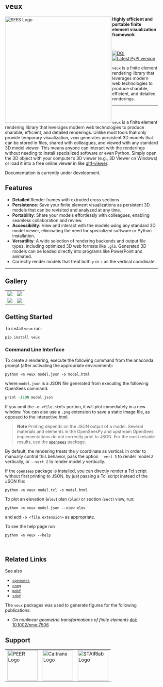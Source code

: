 # `veux`

<img align="left" src="https://stairlab.github.io/opensees-gallery/examples/shellframe/ShellFrame.png" width="350px" alt="SEES Logo">


**Highly efficient and portable finite element visualization framework**

<br>


<div style="align:center">

[![DOI](https://zenodo.org/badge/DOI/10.5281/zenodo.13367076.svg)](https://doi.org/10.5281/zenodo.13367076)
[![Latest PyPI version](https://img.shields.io/pypi/v/veux?logo=pypi)](https://pypi.python.org/pypi/veux)

</div>

`veux` is a finite element rendering library that leverages modern 
web technologies to produce sharable, efficient, and detailed renderings.


-------------------------------------------------------------------- 

<br>

`veux` is a finite element rendering library that leverages modern 
web technologies to produce sharable, efficient, and detailed renderings.
Unlike most tools that only provide temporary visualization, `veux` generates
persistent 3D models that can be stored in files, shared with colleagues, and
viewed with any standard 3D model viewer. This means anyone can interact with
the renderings without needing to install specialized software or even Python.
Simply open the 3D object with your computer’s 3D viewer (e.g., 3D Viewer on
Windows) or load it into a free online viewer in like [gltf-viewer](https://gltf-viewer.donmccurdy.com/).

Documentation is currently under development.

## Features

- **Detailed** Render frames with extruded cross sections
- **Persistence**: Save your finite element visualizations as persistent 3D models that can be revisited and analyzed at any time.
- **Portability**: Share your models effortlessly with colleagues, enabling seamless collaboration and review.
- **Accessibility**: View and interact with the models using any standard 3D model viewer, eliminating the need for specialized software or Python installation.
- **Versatility**: A wide selection of rendering backends and output file types, including 
  optimized 3D web formats like `.glb`. Generated 3D models can be loaded directly into programs like PowerPoint and animated.
- Correctly render models that treat both `y` or `z` as the
  vertical coordinate.

-------------------------------------------------------------------- 

## Gallery


|                   |                   |
| :---------------: | :---------------: |
| ![][glry-0001]    | ![][glry-0003]    |
| ![][glry-0002]    | ![][glry-0005]    |


[glry-0001]: <https://stairlab.github.io/opensees-gallery/gallery/cablestayed02/CableStayed02.png>
[view-0001]: <https://stairlab.github.io/opensees-gallery/gallery/cablestayed02/CableStayed02.png>

[glry-0002]: <https://stairlab.github.io/opensees-gallery/examples/example7/safeway_hu11201694704832599949.png>
[view-0002]: <https://stairlab.github.io/opensees-gallery/examples/example7/safeway_hu11201694704832599949.png>

[glry-0003]: <https://stairlab.github.io/opensees-gallery/examples/shellframe/ShellFrame_hu5013315635971397841.png>
[view-0003]: <https://stairlab.github.io/opensees-gallery/examples/shellframe/ShellFrame_hu5013315635971397841.png>

[glry-0005]: <https://raw.githubusercontent.com/STAIRlab/veux/master/docs/figures/shellframe01.png>
[view-0005]: <https://raw.githubusercontent.com/STAIRlab/veux/master/docs/figures/shellframe01.png>

## Getting Started

To install `veux` run:

```shell
pip install veux
```

### Command Line Interface

To create a rendering, execute the following command from the anaconda prompt (after activating the appropriate environment):

```shell
python -m veux model.json -o model.html
```

where `model.json` is a JSON file generated from executing the following OpenSees command:

```tcl
print -JSON model.json
```

If you omit the `-o <file.html>` portion, it will plot immediately in a new
window. You can also use a `.png` extension to save a static image file, as
opposed to the interactive html.

> **Note** Printing depends on the JSON output of a model. Several materials and
> elements in the OpenSeesPy and upstream OpenSees implementations do not
> correctly print to JSON. For the most reliable results, use the
> [`opensees`](https://pypi.org/project/opensees) package.

By default, the rendering treats the $y$ coordinate as vertical.
In order to manually control this behavior, pass the option 
`--vert 3` to render model $z$ vertically, or `--vert 2` to render model $y$ vertically.

If the [`opensees`](https://pypi.org/project/opensees) package is installed,
you can directly render a Tcl script without first printing to JSON, 
by just passing a Tcl script instead of the JSON file:

```shell
python -m veux model.tcl -o model.html
```

To plot an elevation (`elev`) plan (`plan`) or section (`sect`) view, run:

```shell
python -m veux model.json --view elev
```

and add `-o <file.extension>` as appropriate.

To see the help page run

```shell
python -m veux --help
```


<br>



## Related Links

See also

- [`opensees`](https://github.com/claudioperez/opensees)
- [`osmg`](https://pypi.org/project/osmg)
- [`mdof`](https://pypi.org/project/mdof)
- [`sdof`](https://pypi.org/project/sdof)


The `veux` packages was used to generate figures for the following publications:

- *On nonlinear geometric transformations of finite elements* [doi: 10.1002/nme.7506](https://doi.org/10.1002/nme.7506)

<!-- 
Similar packages for OpenSees rendering include:

- [`vfo`](https://vfo.readthedocs.io/en/latest/)
- [`opsvis`](https://opsvis.readthedocs.io/en/latest/index.html)

Other

- [`fapp`](https://github.com/wcfrobert/fapp) 
-->

## Support

<table align="center">
<tr>

  <td>
    <a href="https://peer.berkeley.edu">
    <img src="https://raw.githubusercontent.com/claudioperez/sdof/master/docs/assets/peer-black-300.png"
         alt="PEER Logo" width="100"/>
    </a>
  </td>

  <td>
    <a href="https://dot.ca.gov/">
    <img src="https://raw.githubusercontent.com/claudioperez/sdof/master/docs/assets/Caltrans.svg.png"
         alt="Caltrans Logo" width="100"/>
    </a>
  </td>

  <td>
    <a href="https://stairlab.berkeley.edu/software/">
    <img src="https://raw.githubusercontent.com/claudioperez/sdof/master/docs/assets/stairlab.svg"
         alt="STAIRlab Logo" width="100"/>
    </a>
  </td>
 
 </tr>
</table>


